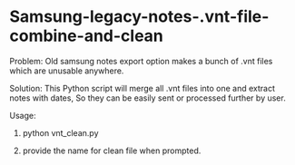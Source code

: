 # Samsung-legacy-notes-.vnt-file-combine-and-clean

Problem:
Old samsung notes export option makes a bunch of .vnt files which are unusable anywhere.

Solution:
This Python script will merge all .vnt files into one and extract notes with dates, So they can be easily sent or processed further by user.

Usage:

1. python vnt_clean.py

2. provide the name for clean file when prompted.



